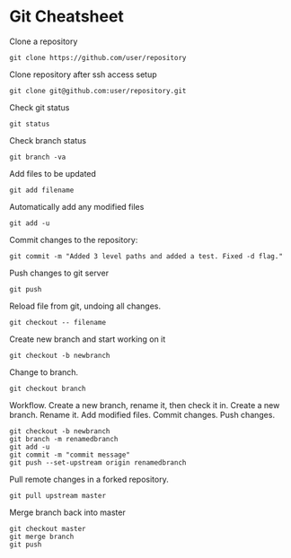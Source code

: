 Git Cheatsheet
==============

Clone a repository
```
git clone https://github.com/user/repository
```

Clone repository after ssh access setup
```
git clone git@github.com:user/repository.git
```

Check git status
```
git status
```

Check branch status
```
git branch -va
```

Add files to be updated
```
git add filename
```

Automatically add any modified files
```
git add -u
```

Commit changes to the repository:
```
git commit -m "Added 3 level paths and added a test. Fixed -d flag."
```

Push changes to git server
```
git push
```

Reload file from git, undoing all changes.
```
git checkout -- filename
```

Create new branch and start working on it
```
git checkout -b newbranch
```
Change to branch.
```
git checkout branch
```
Workflow. Create a new branch, rename it, then check it in.
Create a new branch. Rename it. Add modified files. Commit changes. Push changes.
```
git checkout -b newbranch
git branch -m renamedbranch
git add -u
git commit -m "commit message"
git push --set-upstream origin renamedbranch
```
Pull remote changes in a forked repository.
```
git pull upstream master
```
Merge branch back into master
```
git checkout master
git merge branch
git push
```